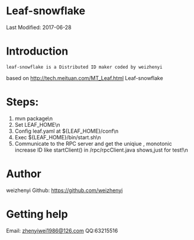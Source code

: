 Leaf-snowflake
=============

Last Modified: 2017-06-28


Introduction
============
    leaf-snowflake is a Distributed ID maker coded by weizhenyi
based on http://tech.meituan.com/MT_Leaf.html Leaf-snowflake


Steps:
============
1. mvn package\n
2. Set LEAF_HOME\n
3. Config leaf.yaml at ${LEAF_HOME}/conf\n
4. Exec ${LEAF_HOME}/bin/start.sh\n
5. Communicate to the RPC server and get the uniqiue , monotonic increase ID like startClient() in /rpc/rpcClient.java shows,just for test!\n


# Author
weizhenyi
Github: https://github.com/weizhenyi



# Getting help
Email: zhenyiwei1986@126.com
QQ:63215516